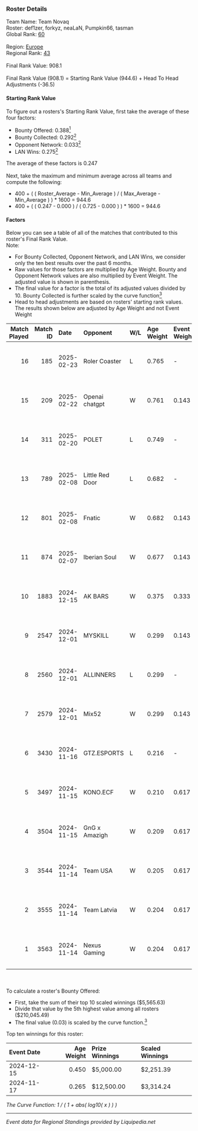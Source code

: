### Roster Details<br />
Team Name: Team Novaq<br />
Roster: def1zer, forkyz, neaLaN, Pumpkin66, tasman<br />
Global Rank: [60](../standings_global.md)<br />
<br />
Region: [Europe]( ../standings_europe.md)<br />
Regional Rank: [43]( ../standings_europe.md)<br />
<br />
Final Rank Value:  908.1<br />
<br />
Final Rank Value (908.1) = Starting Rank Value (944.6) + Head To Head Adjustments (-36.5)<br />

#### Starting Rank Value<br />
To figure out a rosters's Starting Rank Value, first take the average of these four factors:<br />
- Bounty Offered: 0.388[<sup>1</sup>](#table2)
- Bounty Collected: 0.292[<sup>2</sup>](#table1)
- Opponent Network: 0.033[<sup>2</sup>](#table1)
- LAN Wins: 0.275[<sup>2</sup>](#table1)

The average of these factors is 0.247<br />
<br />
Next, take the maximum and minimum average across all teams and compute the following:<br />
- 400 + ( ( Roster_Average - Min_Average ) / ( Max_Average - Min_Average ) ) * 1600 = 944.6
- 400 + ( ( 0.247 - 0.000 ) / ( 0.725 - 0.000 ) ) * 1600 = 944.6


#### Factors<br />
Below you can see a table of all of the matches that contributed to this roster's Final Rank Value.<br />
Note:<br />

- For Bounty Collected, Opponent Network, and LAN Wins, we consider only the ten best results over the past 6 months.
- Raw values for those factors are multiplied by Age Weight. Bounty and Opponent Network values are also multiplied by Event Weight. The adjusted value is shown in parenthesis.
- The final value for a factor is the total of its adjusted values divided by 10. Bounty Collected is further scaled by the curve function[<sup>3</sup>](#curveFunction)
- Head to head adjustments are based on rosters' starting rank values. The results shown below are adjusted by Age Weight and not Event Weight
<span id="table1"></span><br />


| Match Played | Match ID | Date       | Opponent        | W/L | Age Weight | Event Weight | Bounty Collected | Opponent Network | LAN Wins  | H2H Adj. | Roster                                     |
| -: | -: | :- | :- | :- | :- | :- | :- | :- | :- | -: | :- |
|           16 |      185 | 2025-02-23 | Roler Coaster   | L   | 0.765      | -            | -                | -                | -         |   -21.20 | def1zer, forkyz, neaLaN, Pumpkin66, tasman |
|           15 |      209 | 2025-02-22 | Openai chatgpt  | W   | 0.761      | 0.143        | 0.000 (0.000)    | 0.000 (0.000)    | 0 (0.000) |     1.18 | def1zer, forkyz, neaLaN, Pumpkin66, tasman |
|           14 |      311 | 2025-02-20 | POLET           | L   | 0.749      | -            | -                | -                | -         |   -21.43 | def1zer, forkyz, neaLaN, Pumpkin66, tasman |
|           13 |      789 | 2025-02-08 | Little Red Door | L   | 0.682      | -            | -                | -                | -         |   -19.11 | def1zer, forkyz, neaLaN, Pumpkin66, tasman |
|           12 |      801 | 2025-02-08 | Fnatic          | W   | 0.682      | 0.143        | 0.025 (0.003)    | 0.471 (0.055)    | 0 (0.000) |    13.12 | def1zer, forkyz, neaLaN, Pumpkin66, tasman |
|           11 |      874 | 2025-02-07 | Iberian Soul    | W   | 0.677      | 0.143        | 0.014 (0.002)    | 0.620 (0.072)    | 0 (0.000) |     6.97 | def1zer, forkyz, neaLaN, Pumpkin66, tasman |
|           10 |     1883 | 2024-12-15 | AK BARS         | W   | 0.375      | 0.333        | 0.006 (0.001)    | 0.078 (0.012)    | 1 (0.450) |     2.12 | dako, def1zer, forkyz, Pumpkin66, tasman   |
|            9 |     2547 | 2024-12-01 | MYSKILL         | W   | 0.299      | 0.143        | 0.001 (0.000)    | 0.085 (0.004)    | 0 (0.000) |     1.50 | dako, def1zer, forkyz, Pumpkin66, tasman   |
|            8 |     2560 | 2024-12-01 | ALLINNERS       | L   | 0.299      | -            | -                | -                | -         |    -7.82 | dako, def1zer, forkyz, Pumpkin66, tasman   |
|            7 |     2579 | 2024-12-01 | Mix52           | W   | 0.299      | 0.143        | 0.000 (0.000)    | 0.024 (0.001)    | -         |     0.49 | dako, def1zer, forkyz, Pumpkin66, tasman   |
|            6 |     3430 | 2024-11-16 | GTZ.ESPORTS     | L   | 0.216      | -            | -                | -                | -         |    -1.42 | dako, def1zer, demente, neaLaN, Pumpkin66  |
|            5 |     3497 | 2024-11-15 | KONO.ECF        | W   | 0.210      | 0.617        | 0.047 (0.007)    | 0.597 (0.093)    | 1 (0.252) |     2.98 | dako, def1zer, demente, neaLaN, Pumpkin66  |
|            4 |     3504 | 2024-11-15 | GnG x Amazigh   | W   | 0.209      | 0.617        | 0.000 (0.000)    | 0.015 (0.002)    | 1 (0.251) |     0.33 | dako, def1zer, demente, neaLaN, Pumpkin66  |
|            3 |     3544 | 2024-11-14 | Team USA        | W   | 0.205      | 0.617        | 0.000 (0.000)    | -                | 1 (0.246) |     0.28 | dako, def1zer, demente, neaLaN, Pumpkin66  |
|            2 |     3555 | 2024-11-14 | Team Latvia     | W   | 0.204      | 0.617        | -                | 0.045 (0.007)    | 1 (0.245) |     0.82 | dako, def1zer, demente, neaLaN, Pumpkin66  |
|            1 |     3563 | 2024-11-14 | Nexus Gaming    | W   | 0.204      | 0.617        | 0.161 (0.024)    | 0.539 (0.081)    | 1 (0.245) |     4.68 | dako, def1zer, demente, neaLaN, Pumpkin66  |

<br />
<span id="table2"></span><br />
To calculate a roster's Bounty Offered:<br />

- First, take the sum of their top 10 scaled winnings ($5,565.63)
- Divide that value by the 5th highest value among all rosters ($210,045.49)
- The final value (0.03) is scaled by the curve function.[<sup>3</sup>](#curveFunction)

Top ten winnings for this roster:<br />

| Event Date | Age Weight | Prize Winnings | Scaled Winnings |
| :- | -: | :- | :- |
| 2024-12-15 |      0.450 | $5,000.00      | $2,251.39       |
| 2024-11-17 |      0.265 | $12,500.00     | $3,314.24       |


<span id="curveFunction"></span>_The Curve Function: 1 / ( 1 + abs( log10( x ) ) )_<br />

---
_Event data for Regional Standings provided by Liquipedia.net_<br />
